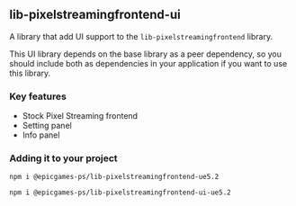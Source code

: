 ## lib-pixelstreamingfrontend-ui

A library that add UI support to the `lib-pixelstreamingfrontend` library.

This UI library depends on the base library as a peer dependency, so you should include both as dependencies in your application
if you want to use this library.

### Key features
- Stock Pixel Streaming frontend
- Setting panel
- Info panel

### Adding it to your project

`npm i @epicgames-ps/lib-pixelstreamingfrontend-ue5.2`

`npm i @epicgames-ps/lib-pixelstreamingfrontend-ui-ue5.2`